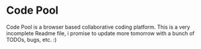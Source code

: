 Code Pool
=========

Code Pool is a browser based collaborative coding platform. 
This is a very incomplete Readme file, i promise to update more tomorrow with a bunch of TODOs, bugs, etc. :)
